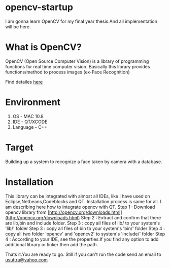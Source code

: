 opencv-startup
==============

I am gonna learn OpenCV for my final year thesis.And all implementation will be here.


What is OpenCV?
================
OpenCV (Open Source Computer Vision) is a library of programming functions for real time computer vision. Basically this library provides
functions/method to process images (ex-Face Recognition)
 
Find detailes [here](http://opencv.org/)



Environment
==============
1. OS       - MAC 10.8
2. IDE      - QT/XCODE
3. Language - C++



Target
==============
 Building up a system to recognize a face taken by camera with a database.
 
 
Installation
==============
This library can be integrated with almost all IDEs, like I have used on Eclipse,Netbeans,Codeblocks and QT. Installation process is same for all. 
I am describing here how to integrate opencv with QT.
Step 1 : Download opencv library from [http://opencv.org/downloads.html](http://opencv.org/downloads.html)
Step 2 : Extract and confirm that there are lib,bin and include folder.
Step 3 : copy all files of lib/ to your system's 'lib/' folder
Step 3 : copy all files of bin to your system's 'bin/' folder
Step 4 : copy all two folder 'opencv' and 'opencv2' to system's 'include/' folder
Step 4 : According to your IDE, see the properties.If you find any option to add additional library or linker then add the path.

Thats it.You are ready to go. Still if you can't run the code send an email to usuttra@yahoo.com 
